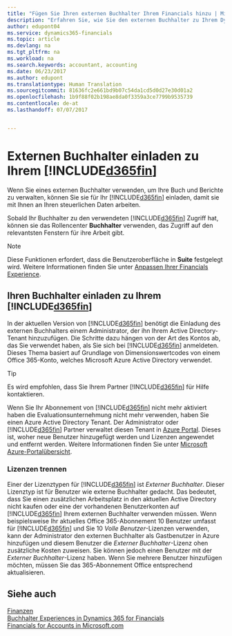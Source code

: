 ```yaml
---
title: "Fügen Sie Ihren externen Buchhalter Ihrem Financials hinzu | Microsoft Docs"
description: "Erfahren Sie, wie Sie den externen Buchhalter zu Ihrem Dynamics 365 for Financials einladen können."
author: edupont04
ms.service: dynamics365-financials
ms.topic: article
ms.devlang: na
ms.tgt_pltfrm: na
ms.workload: na
ms.search.keywords: accountant, accounting
ms.date: 06/23/2017
ms.author: edupont
ms.translationtype: Human Translation
ms.sourcegitcommit: 81636fc2e661bd9b07c54da1cd5d0d27e30d01a2
ms.openlocfilehash: 1b9f88f02b198ae8da0f3359a3ce7799b9535739
ms.contentlocale: de-at
ms.lasthandoff: 07/07/2017


---
```

# <a name="invite-your-external-accountant-to-your-included365finincludesd365finmdmd"></a>Externen Buchhalter einladen zu Ihrem [!INCLUDE[d365fin](includes/d365fin_md.md)]
Wenn Sie eines externen Buchhalter verwenden, um Ihre Buch und Berichte zu verwalten, können Sie sie für Ihr [!INCLUDE[d365fin](includes/d365fin_md.md)] einladen, damit sie mit Ihnen an Ihren steuerlichen Daten arbeiten.

Sobald Ihr Buchhalter zu den verwendeten [!INCLUDE[d365fin](includes/d365fin_md.md)] Zugriff hat, können sie das Rollencenter **Buchhalter** verwenden, das Zugriff auf den relevantsten Fenstern für ihre Arbeit gibt.  

> [!NOTE]  
>  Diese Funktionen erfordert, dass die Benutzeroberfläche in **Suite** festgelegt wird. Weitere Informationen finden Sie unter [Anpassen Ihrer Financials Experience](ui-experiences.md).  

## <a name="invite-your-accountant-to-your-included365finincludesd365finmdmd"></a>Ihren Buchhalter einladen zu Ihrem [!INCLUDE[d365fin](includes/d365fin_md.md)]
In der aktuellen Version von [!INCLUDE[d365fin](includes/d365fin_md.md)] benötigt die Einladung des externen Buchhalters einem Administrator, der ihn Ihrem Active Directory-Tenant hinzuzufügen. Die Schritte dazu hängen von der Art des Kontos ab, das Sie verwendet haben, als Sie sich bei [!INCLUDE[d365fin](includes/d365fin_md.md)] anmeldeten. Dieses Thema basiert auf Grundlage von Dimensionswertcodes von einem Office 365-Konto, welches Microsoft Azure Active Directory verwendet.  

> [!TIP]  
>  Es wird empfohlen, dass Sie Ihrem Partner [!INCLUDE[d365fin](includes/d365fin_md.md)] für Hilfe kontaktieren.  

Wenn Sie Ihr Abonnement von [!INCLUDE[d365fin](includes/d365fin_md.md)] nicht mehr aktiviert haben die Evaluationsunternehmung nicht mehr verwenden, haben Sie einen Azure Active Directory Tenant. Der Administrator oder [!INCLUDE[d365fin](includes/d365fin_md.md)] Partner verwaltet diesen Tenant in [Azure Portal](https://portal.azure.com). Dieses ist, woher neue Benutzer hinzugefügt werden und Lizenzen angewendet und entfernt werden. Weitere Informationen finden Sie unter [Microsoft Azure-Portalübersicht](https://docs.microsoft.com/en-us/azure/azure-portal-overview).  

### <a name="separate-license"></a>Lizenzen trennen
Einer der Lizenztypen für [!INCLUDE[d365fin](includes/d365fin_md.md)] ist *Externer Buchhalter*. Dieser Lizenztyp ist für Benutzer wie externe Buchhalter gedacht. Das bedeutet, dass Sie einen zusätzlichen Arbeitsplatz in den aktuellen Active Directory nicht kaufen oder eine der vorhandenen Benutzerkonten auf [!INCLUDE[d365fin](includes/d365fin_md.md)] Ihrem externen Buchhalter verwenden müssen. Wenn beispielsweise Ihr aktuelles Office 365-Abonnement 10 Benutzer umfasst für [!INCLUDE[d365fin](includes/d365fin_md.md)] und Sie 10 *Volle Benutzer*-Lizenzen verwenden, kann der Administrator den externen Buchhalter als Gastbenutzer in Azure hinzufügen und diesem Benutzer die *Externer Buchhalter*-Lizenz ohen zusätzliche Kosten zuweisen. Sie können jedoch einen Benutzer mit der *Externer Buchhalter*-Lizenz haben. Wenn Sie mehrere Benutzer hinzufügen möchten, müssen Sie das 365-Abonnement Office entsprechend aktualisieren.  

## <a name="see-also"></a>Siehe auch
[Finanzen](finance.md)  
[Buchhalter Experiences in Dynamics 365 for Financials](finance-accounting.md)  
[Financials for Accounts in Microsoft.com](https://www.microsoft.com/en-us/dynamics365/financial-insights-for-accountants)  

